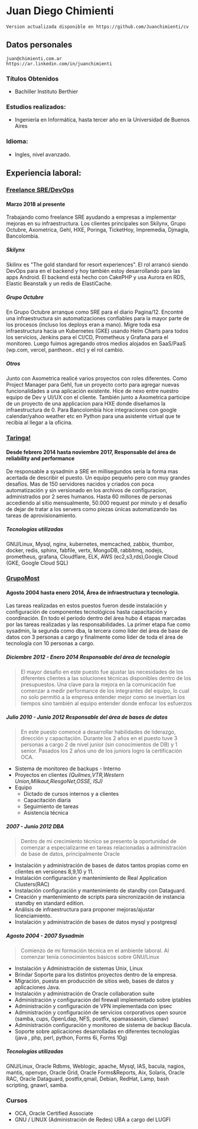 # Juan Diego Chimienti

```
Version actualizada disponible en https://github.com/Juanchimienti/cv
```

## Datos personales

```
juan@chimienti.com.ar
https://ar.linkedin.com/in/juanchimienti
```

### Títulos Obtenidos
 - Bachiller Instituto Berthier

### Estudios realizados:
 - Ingeniería en Informática, hasta tercer año en la Universidad de Buenos Aires

### Idioma:
- Ingles, nivel avanzado.

## Experiencia laboral:

### [Freelance SRE/DevOps](https://github.com/Juanchimienti/cv)

#### Marzo 2018 al presente

Trabajando como freelance SRE ayudando a empresas a implementar mejoras
en su infraestructura.
Los clientes principales son Skilynx, Grupo Octubre, Axometrica, Gehl, HXE,
Poringa, TicketHoy, Impremedia, Djmagla, Bancolombia.

##### Skilynx

Skilinx es "The gold standard for resort experiences". El rol arrancó siendo
DevOps para en el backend y hoy también estoy desarrollando para las apps
Android. El backend está hecho con CakePHP y usa Aurora en RDS, Elastic
Beanstalk y un redis de ElastiCache.

##### Grupo Octubre

En Grupo Octubre arranque como SRE para el diario Pagina/12. Encontré una
infraestructura sin automatizaciones confiables para la mayor parte de los
procesos (incluso los deploys eran a mano). Migre toda esa infraestructura
hacia un Kubernetes (GKE) usando Helm Charts para todos los servicios, Jenkins
para el CI/CD, Prometheus y Grafana para el monitoreo. Luego fuimos agregando
otros medios alojados en SaaS/PaaS (wp.com, vercel, pantheon.. etc) y el rol
cambio.

##### Otros

Junto con Axometrica realicé varios proyectos con roles diferentes. Como
Project Manager para Gehl, fue un proyecto corto para agregar nuevas
funcionalidades a una aplicación existente. Hice de nexo entre nuestro
equipo de Dev y UI/UX con el cliente.
También junto a Axometrica participe de un proyecto de una applicacion para HXE
donde diseñamos la infraestructura de 0.
Para Bancolombia hice integraciones con google calendar/yahoo weather etc en
Python para una asistente virtual que te recibia al llegar a la oficina.


### [Taringa!](http://www.taringa.net)

#### Desde febrero 2014 hasta noviembre 2017, Responsable del área de reliability and performance

De responsable a sysadmin a SRE en millisegundos seria la forma mas acertada de
describir el puesto. Un equipo pequeño pero con muy grandes desafíos.
Mas de 150 servidores nacidos y criados con poca automatización y sin versionado
en los archivos de configuracion, administrados por 2 seres humanos.
Hasta 60 millones de personas accediendo al sitio mensualmente, 50.000 request
por minuto y el desafío de dejar de tratar a los servers como piezas únicas
automatizando las tareas de aprovisionamiento.


##### Tecnologías utilizadas
GNU/Linux, Mysql, nginx, kubernetes, memcached, zabbix, thumbor, docker, redis,
sphinx, fabfile, vertx, MongoDB, rabbitmq, nodejs, prometheus, grafana,
Cloudflare, ELK, AWS (ec2,s3,rds),Google Cloud (GKE, Google Cloud SQL)


### [GrupoMost](http://www.grupomost.com)

#### Agosto 2004 hasta enero 2014, Área de infraestructura y tecnología.
Las tareas realizadas en estos puestos fueron desde instalación y configuración
de componentes tecnológicos hasta capacitación y coordinación. En todo el
periodo dentro del área hubo 4 etapas marcadas por las tareas realizadas y las
responsabilidades. La primer etapa fue como sysadmin, la segunda como dba, la
tercera como líder del área de base de datos con 3 personas a cargo y
finalmente como líder de toda el área de tecnología con 10 personas a cargo.

##### Diciembre 2012 - Enero 2014 Responsable del área de tecnología
> El mayor desafío en este puesto fue ajustar las necesidades de los diferentes
clientes a las soluciones técnicas disponibles dentro de los presupuestos.
Una clave para la mejora en la comunicación fue comenzar a medir performance de
los integrantes del equipo, lo cual no solo permitió a la empresa entender mejor
como se invertían los tiempos sino también al equipo entender donde enfocar los
esfuerzos


##### Julio 2010 - Junio 2012 Responsable del área de bases de datos
> En este puesto comencé a desarrollar habilidades de liderazgo, dirección y
capacitación. Durante los 2 años en el puesto tuve 3 personas a cargo 2 de nivel
junior (sin conocimientos de DB) y 1 senior. Pasados los 2 años uno de los
juniors logro la certificación OCA.

- Sistema de monitoreo de backups - Interno
- Proyectos en clientes *(Quilmes,VTR,Western Union,Milkaut,RiesgoNet,OSSE,
  ISJ)*
- Equipo
  - Dictado de cursos internos y a clientes
  - Capacitación diaria
  - Seguimiento de tareas
  - Asistencia técnica

##### 2007 - Junio 2012 DBA
> Dentro de mi crecimiento técnico se presento la oportunidad de comenzar a
especializarme en tareas relacionadas a administración de base de datos,
principalmente Oracle

- Instalación y administración de bases de datos tantos propias como en clientes
en versiones 8,9,10 y 11.
- Instalación configuración y mantenimiento de Real Application Clusters(RAC)
- Instalación configuración y mantenimiento de standby con Dataguard.
- Creación y mantenimiento de scripts para sincronización de instancia standby
en standard edition.
- Análisis de infraestructura para proponer mejoras/ajustar licenciamiento.
- Instalación y administración de bases de datos mysql y postgresql

##### Agosto 2004 - 2007 Sysadmin
> Comienzo de mi formación técnica en el ambiente laboral. Al comenzar tenía
conocimientos básicos sobre GNU/Linux

- Instalación y Administración de sistemas Unix, Linux
- Brindar Soporte para los distintos proyectos dentro de la empresa.
- Migración, puesta en producción de sitios web, bases de datos y
aplicaciones Java.
- Instalación y administración de Oracle collaboration suite
- Administración y configuración del firewall implementado sobre iptables
- Administración y configuración de VPN implementada con ipsec
- Administración y configuración de servicios corporativos open source
(samba, cups, OpenLdap, NFS, postfix, spamassassin, clamav)
- Administración configuración y monitoreo de sistema de backup Bacula.
- Soporte sobre aplicaciones desarrolladas en diferentes tecnologías
(java , php, perl, python, Forms 6i, Forms 10g)

##### Tecnologías utilizadas
GNU/Linux, Oracle Rdbms, Weblogic, apache, Mysql, IAS, bacula, nagios, mantis,
openvpn, Oracle Grid, Oracle Forms&Reports, Aix, Solaris, Oracle RAC, Oracle
Dataguard, postfix,qmail, Debian, RedHat, Lamp, bash scripting, gnawrl, samba.


### Cursos
 - OCA, Oracle Certified Associate
 - GNU / LINUX (Administración de Redes)  UBA a cargo del LUGFI
